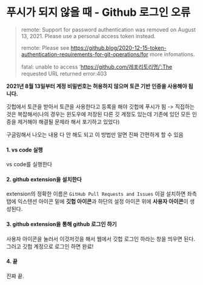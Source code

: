 # 푸시가 되지 않을 때 - Github 로그인 오류

>  remote: Support for password authentication was removed on August 13, 2021. Please use a personal access token instead. 
>
> remote: Please see https://github.blog/2020-12-15-token-authentication-requirements-for-git-operations/for more infomations.
>
> fatal: unable to access ‘https://github.com/레포리토리명/’:The requested URL returned error:403

**2021년 8월 13일부터 계정 비밀번호는 허용하지 않으며 토큰 기반 인증을 사용해야 됩니다.**

깃헙에서 토큰을 받아서 토큰을 사용한다고 등록을 해야 깃헙에 푸시가 됨 -> 직접하는 것은 복잡해서(나의 경우는 윈도우에 저장된 다른 깃 계정도 있는데 기존에 있던 모든 인증을 제거해야 해결될 문제라 해서 포기하고 있었다)

구글링해서 나오는 내용 다 안 해도 되고 이 방법만 알면 진짜 간편하게 할 수 있음

#### 1. vs code 실행

vs code를 실행한다

#### 2. github extension을 설치한다

extension의 정확한 이름은 `GitHub Pull Requests and Issues` 이걸 설치하면 좌측 탭에 익스텐션 아이콘 밑에 **깃헙 아이콘**과 하단의 설정 아이콘 위에 **사용자 아이콘**이 생성된다. 

#### 3. github extension을 통해 github 로그인 하기

사용자 아이콘을 눌러서 이것저것을 해서 웹에서 깃헙 로그인 하라는 창을 띄우면 된다. 그러고 깃헙 계정으로 로그인 하면 완료!

#### 4. 끝

진짜 끝.